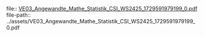 file:: [VE03_Angewandte_Mathe_Statistik_CSI_WS2425_1729591979199_0.pdf](../assets/VE03_Angewandte_Mathe_Statistik_CSI_WS2425_1729591979199_0.pdf)
file-path:: ../assets/VE03_Angewandte_Mathe_Statistik_CSI_WS2425_1729591979199_0.pdf
